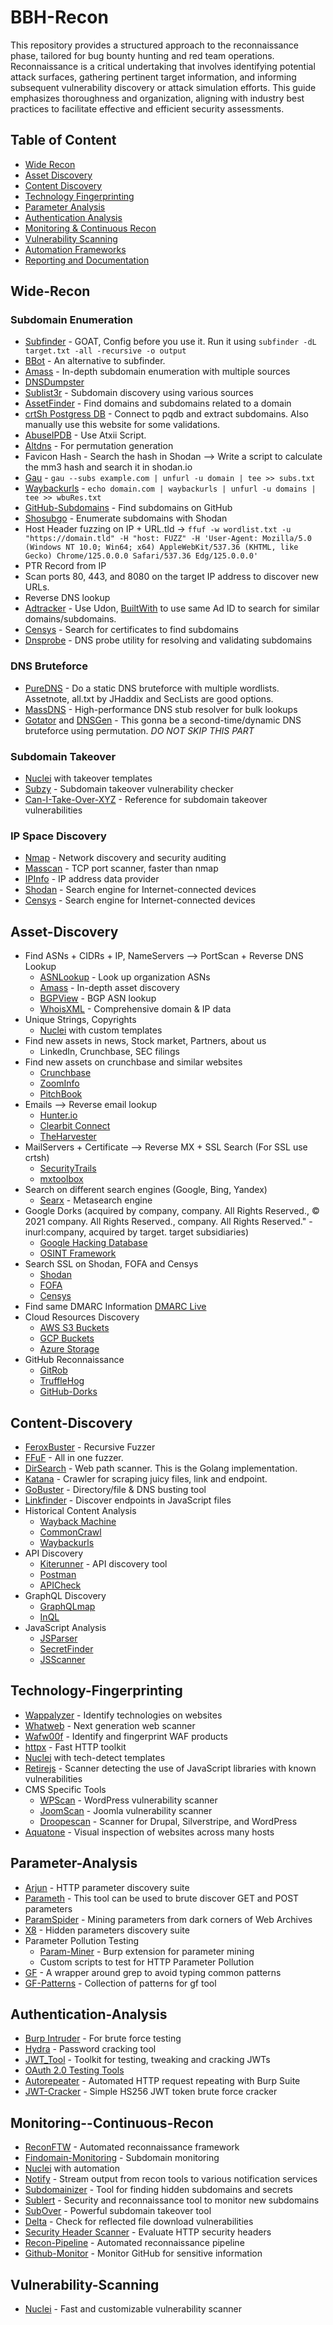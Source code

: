# BBH-Recon
This repository provides a structured approach to the reconnaissance phase, tailored for bug bounty hunting and red team operations.  Reconnaissance is a critical undertaking that involves identifying potential attack surfaces, gathering pertinent target information, and informing subsequent vulnerability discovery or attack simulation efforts. This guide emphasizes thoroughness and organization, aligning with industry best practices to facilitate effective and efficient security assessments.

## Table of Content
- [Wide Recon](#wide-recon)
- [Asset Discovery](#asset-discovery)
- [Content Discovery](#content-discovery)
- [Technology Fingerprinting](#technology-fingerprinting)
- [Parameter Analysis](#parameter-analysis)
- [Authentication Analysis](#authentication-analysis)
- [Monitoring & Continuous Recon](#monitoring--continuous-recon)
- [Vulnerability Scanning](#vulnerability-scanning)
- [Automation Frameworks](#automation-frameworks)
- [Reporting and Documentation](#reporting-and-documentation)

## Wide-Recon
### Subdomain Enumeration
- [Subfinder](https://github.com/projectdiscovery/subfinder) - GOAT, Config before you use it. Run it using `subfinder -dL target.txt -all -recursive -o output`
- [BBot](https://github.com/blacklanternsecurity/bbot) - An alternative to subfinder.
- [Amass](https://github.com/owasp-amass/amass) - In-depth subdomain enumeration with multiple sources
- [DNSDumpster](https://dnsdumpster.com/)
- [Sublist3r](https://github.com/aboul3la/Sublist3r) - Subdomain discovery using various sources
- [AssetFinder](https://github.com/tomnomnom/assetfinder) - Find domains and subdomains related to a domain
- [crtSh Postgress DB](https://github.com/RemmyNine/Methodology/blob/main/crtsh.sh) - Connect to pqdb and extract subdomains. Also manually use this website for some validations.
- [AbuseIPDB](https://github.com/atxiii/small-tools-for-hunters/tree/main/abuse-ip) - Use Atxii Script.
- [Altdns](https://github.com/infosec-au/altdns) - For permutation generation
- Favicon Hash - Search the hash in Shodan --> Write a script to calculate the mm3 hash and search it in shodan.io
- [Gau](https://github.com/lc/gau) - `gau --subs example.com | unfurl -u domain | tee >> subs.txt`
- [Waybackurls](https://github.com/tomnomnom/waybackurls) - `echo domain.com | waybackurls | unfurl -u domains |‌ tee >> wbuRes.txt`
- [GitHub-Subdomains](https://github.com/gwen001/github-subdomains) - Find subdomains on GitHub
- [Shosubgo](https://github.com/incogbyte/shosubgo) - Enumerate subdomains with Shodan
- Host Header fuzzing on IP + URL.tld -> `ffuf -w wordlist.txt -u "https://domain.tld" -H "host: FUZZ" -H 'User-Agent: Mozilla/5.0 (Windows NT 10.0; Win64; x64) AppleWebKit/537.36 (KHTML, like Gecko) Chrome/125.0.0.0 Safari/537.36 Edg/125.0.0.0'`
- PTR Record from IP
- Scan ports 80, 443, and 8080 on the target IP address to discover new URLs.
- Reverse DNS lookup
- [Adtracker](https://github.com/dhn/udon) - Use Udon, [BuiltWith](https://builtwith.com/) to use same Ad ID to search for similar domains/subdomains.
- [Censys](https://censys.io/) - Search for certificates to find subdomains
- [Dnsprobe](https://github.com/projectdiscovery/dnsprobe) - DNS probe utility for resolving and validating subdomains

### DNS Bruteforce
- [PureDNS](https://github.com/d3mondev/puredns) - Do a static DNS bruteforce with multiple wordlists. Assetnote, all.txt by JHaddix and SecLists are good options.
- [MassDNS](https://github.com/blechschmidt/massdns) - High-performance DNS stub resolver for bulk lookups
- [Gotator](https://github.com/Josue87/gotator) and [DNSGen](https://github.com/AlephNullSK/dnsgen) - This gonna be a second-time/dynamic DNS bruteforce using permutation. *DO NOT SKIP THIS PART*

### Subdomain Takeover
- [Nuclei](https://github.com/projectdiscovery/nuclei) with takeover templates
- [Subzy](https://github.com/LukaSikic/subzy) - Subdomain takeover vulnerability checker
- [Can-I-Take-Over-XYZ](https://github.com/EdOverflow/can-i-take-over-xyz) - Reference for subdomain takeover vulnerabilities

### IP Space Discovery
- [Nmap](https://nmap.org/) - Network discovery and security auditing
- [Masscan](https://github.com/robertdavidgraham/masscan) - TCP port scanner, faster than nmap
- [IPInfo](https://ipinfo.io/) - IP address data provider
- [Shodan](https://www.shodan.io/) - Search engine for Internet-connected devices
- [Censys](https://censys.io/) - Search engine for Internet-connected devices

## Asset-Discovery
- Find ASNs + CIDRs + IP, NameServers --> PortScan + Reverse DNS Lookup
  - [ASNLookup](https://github.com/yassineaboukir/Asnlookup) - Look up organization ASNs
  - [Amass](https://github.com/OWASP/Amass) - In-depth asset discovery
  - [BGPView](https://bgpview.io/) - BGP ASN lookup
  - [WhoisXML](https://www.whoisxmlapi.com/) - Comprehensive domain & IP data
- Unique Strings, Copyrights
  - [Nuclei](https://github.com/projectdiscovery/nuclei) with custom templates
- Find new assets in news, Stock market, Partners, about us
  - LinkedIn, Crunchbase, SEC filings
- Find new assets on crunchbase and similar websites
  - [Crunchbase](https://www.crunchbase.com/)
  - [ZoomInfo](https://www.zoominfo.com/)
  - [PitchBook](https://pitchbook.com/)
- Emails --> Reverse email lookup
  - [Hunter.io](https://hunter.io/)
  - [Clearbit Connect](https://connect.clearbit.com/)
  - [TheHarvester](https://github.com/laramies/theHarvester)
- MailServers + Certificate --> Reverse MX + SSL Search (For SSL use crtsh)
  - [SecurityTrails](https://securitytrails.com/)
  - [mxtoolbox](https://mxtoolbox.com/)
- Search on different search engines (Google, Bing, Yandex)
  - [Searx](https://searx.github.io/searx/) - Metasearch engine
- Google Dorks (acquired by company, company. All Rights Reserved., © 2021 company. All Rights Reserved., company. All Rights Reserved." -inurl:company, acquired by target. target subsidiaries)
  - [Google Hacking Database](https://www.exploit-db.com/google-hacking-database)
  - [OSINT Framework](https://osintframework.com/)
- Search SSL on Shodan, FOFA and Censys
  - [Shodan](https://www.shodan.io/)
  - [FOFA](https://fofa.info/)
  - [Censys](https://censys.io/)
- Find same DMARC Information [DMARC Live](https://dmarc.live/info/yahoo.com)
- Cloud Resources Discovery
  - [AWS S3 Buckets](https://github.com/securing/DumpsterDiver)
  - [GCP Buckets](https://github.com/RhinoSecurityLabs/GCPBucketBrute)
  - [Azure Storage](https://github.com/NetSPI/MicroBurst)
- GitHub Reconnaissance
  - [GitRob](https://github.com/michenriksen/gitrob)
  - [TruffleHog](https://github.com/trufflesecurity/trufflehog)
  - [GitHub-Dorks](https://github.com/techgaun/github-dorks)

## Content-Discovery
- [FeroxBuster](https://github.com/epi052/feroxbuster) - Recursive Fuzzer
- [FFuF](https://github.com/ffuf/ffuf) - All in one fuzzer.
- [DirSearch](https://github.com/evilsocket/dirsearch) - Web path scanner. This is the Golang implementation.
- [Katana](https://github.com/projectdiscovery/katana) - Crawler for scraping juicy files, link and endpoint.
- [GoBuster](https://github.com/OJ/gobuster) - Directory/file & DNS busting tool
- [Linkfinder](https://github.com/GerbenJavado/LinkFinder) - Discover endpoints in JavaScript files
- Historical Content Analysis
  - [Wayback Machine](https://archive.org/web/)
  - [CommonCrawl](https://commoncrawl.org/)
  - [Waybackurls](https://github.com/tomnomnom/waybackurls)
- API Discovery
  - [Kiterunner](https://github.com/assetnote/kiterunner) - API discovery tool
  - [Postman](https://www.postman.com/)
  - [APICheck](https://github.com/BBVA/apicheck)
- GraphQL Discovery
  - [GraphQLmap](https://github.com/swisskyrepo/GraphQLmap)
  - [InQL](https://github.com/doyensec/inql)
- JavaScript Analysis
  - [JSParser](https://github.com/nahamsec/JSParser)
  - [SecretFinder](https://github.com/m4ll0k/SecretFinder)
  - [JSScanner](https://github.com/0x240x23elu/JSScanner)

## Technology-Fingerprinting
- [Wappalyzer](https://www.wappalyzer.com/) - Identify technologies on websites
- [Whatweb](https://github.com/urbanadventurer/whatweb) - Next generation web scanner
- [Wafw00f](https://github.com/EnableSecurity/wafw00f) - Identify and fingerprint WAF products
- [httpx](https://github.com/projectdiscovery/httpx) - Fast HTTP toolkit
- [Nuclei](https://github.com/projectdiscovery/nuclei) with tech-detect templates
- [Retirejs](https://github.com/RetireJS/retire.js) - Scanner detecting the use of JavaScript libraries with known vulnerabilities
- CMS Specific Tools
  - [WPScan](https://github.com/wpscanteam/wpscan) - WordPress vulnerability scanner
  - [JoomScan](https://github.com/OWASP/joomscan) - Joomla vulnerability scanner
  - [Droopescan](https://github.com/droope/droopescan) - Scanner for Drupal, Silverstripe, and WordPress
- [Aquatone](https://github.com/michenriksen/aquatone) - Visual inspection of websites across many hosts

## Parameter-Analysis
- [Arjun](https://github.com/s0md3v/Arjun) - HTTP parameter discovery suite
- [Parameth](https://github.com/maK-/parameth) - This tool can be used to brute discover GET and POST parameters
- [ParamSpider](https://github.com/devanshbatham/ParamSpider) - Mining parameters from dark corners of Web Archives
- [X8](https://github.com/jakobdoerr/x8) - Hidden parameters discovery suite
- Parameter Pollution Testing
  - [Param-Miner](https://github.com/PortSwigger/param-miner) - Burp extension for parameter mining
  - Custom scripts to test for HTTP Parameter Pollution
- [GF](https://github.com/tomnomnom/gf) - A wrapper around grep to avoid typing common patterns
- [GF-Patterns](https://github.com/1ndianl33t/Gf-Patterns) - Collection of patterns for gf tool

## Authentication-Analysis
- [Burp Intruder](https://portswigger.net/burp/documentation/desktop/tools/intruder) - For brute force testing
- [Hydra](https://github.com/vanhauser-thc/thc-hydra) - Password cracking tool
- [JWT_Tool](https://github.com/ticarpi/jwt_tool) - Toolkit for testing, tweaking and cracking JWTs
- [OAuth 2.0 Testing Tools](https://oauth.tools/)
- [Autorepeater](https://github.com/nccgroup/autorepeater) - Automated HTTP request repeating with Burp Suite
- [JWT-Cracker](https://github.com/lmammino/jwt-cracker) - Simple HS256 JWT token brute force cracker

## Monitoring--Continuous-Recon
- [ReconFTW](https://github.com/six2dez/reconftw) - Automated reconnaissance framework
- [Findomain-Monitoring](https://findomain.app/monitor/) - Subdomain monitoring
- [Nuclei](https://github.com/projectdiscovery/nuclei) with automation
- [Notify](https://github.com/projectdiscovery/notify) - Stream output from recon tools to various notification services
- [Subdomainizer](https://github.com/nsonaniya2010/SubDomainizer) - Tool for finding hidden subdomains and secrets
- [Sublert](https://github.com/yassineaboukir/sublert) - Security and reconnaissance tool to monitor new subdomains
- [SubOver](https://github.com/Ice3man543/SubOver) - Powerful subdomain takeover tool
- [Delta](https://github.com/dsopas/rfd-checker) - Check for reflected file download vulnerabilities
- [Security Header Scanner](https://securityheaders.com/) - Evaluate HTTP security headers
- [Recon-Pipeline](https://github.com/epi052/recon-pipeline) - Automated reconnaissance pipeline
- [Github-Monitor](https://github.com/ActivityWatch/aw-watcher-web) - Monitor GitHub for sensitive information

## Vulnerability-Scanning
- [Nuclei](https://github.com/projectdiscovery/nuclei) - Fast and customizable vulnerability scanner

